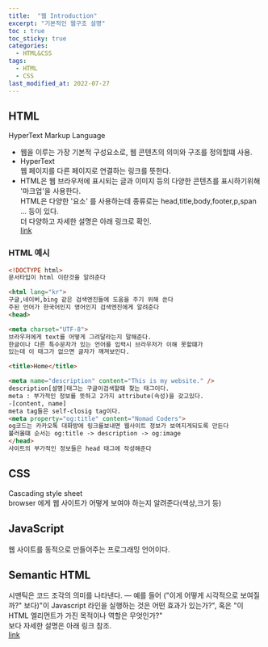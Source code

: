 ```yaml
---
title:  "웹 Introduction"
excerpt: "기본적인 웹구조 설명"
toc : true
toc_sticky: true
categories:
  - HTML&CSS
tags:
  - HTML
  - CSS
last_modified_at: 2022-07-27
---
```

## HTML
HyperText Markup Language

- 웹을 이루는 가장 기본적 구성요소로, 웹 콘텐츠의 의미와 구조를 정의할떄 사용.
- HyperText  
웹 페이지를 다른 페이지로 연결하는 링크를 뜻한다.
- HTML은 웹 브라우저에 표시되는 글과 이미지 등의 다양한 콘텐츠를 표시하기위해 '마크업'을 사용한다.  
HTML은 다양한 '요소' 를 사용하는데 종류로는 head,title,body,footer,p,span ... 등이 있다.  
더 다양하고 자세한 설명은 아래 링크로 확인.  
[link](https://developer.mozilla.org/ko/docs/Web/HTML/Element)

### HTML 예시

```html
<!DOCTYPE html>
문서타입이 html 이란것을 알려준다

<html lang="kr">
구글,네이버,bing 같은 검색엔진들에 도움을 주기 위해 쓴다
주된 언어가 한국어인지 영어인지 검색엔진에게 알려준다
<head>

<meta charset="UTF-8">
브라우저에게 text를 어떻게 그려달라는지 말해준다.
한글이나 다른 특수문자가 있는 언어를 입력시 브라우저가 이해 못할떄가 
있는데 이 태그가 없으면 글자가 꺠져보인다.

<title>Home</title>

<meta name="description" content="This is my website." />
description[설명]태그는 구글이검색할떄 찾는 태그이다.
meta : 부가적인 정보를 뜻하고 2가지 attribute(속성)을 갖고있다. 
-[content, name]
meta tag들은 self-closig tag이다.
<meta property="og:title" content="Nomad Coders">
og코드는 카카오톡 대화방에 링크를보내면 웹사이트 정보가 보여지게되도록 만든다
불러올떄 순서는 og:title -> description -> og:image
</head>
사이트의 부가적인 정보들은 head 태그에 작성해준다
```
## CSS
Cascading style sheet  
browser 에게 웹 사이트가 어떻게 보여야 하는지 알려준다(색상,크기 등)

## JavaScript
웹 사이트를 동적으로 만들어주는 프로그래밍 언어이다.

## Semantic HTML
시맨틱은 코드 조각의 의미를 나타낸다. — 예를 들어 ("이게 어떻게 시각적으로 보여질까?" 보다)"이 Javascript 라인을 실행하는 것은 어떤 효과가 있는가?", 혹은 "이 HTML 엘리먼트가 가진 목적이나 역할은 무엇인가?"  
보다 자세한 설명은 아래 링크 참조.  
[link](https://developer.mozilla.org/ko/docs/Glossary/Semantics)